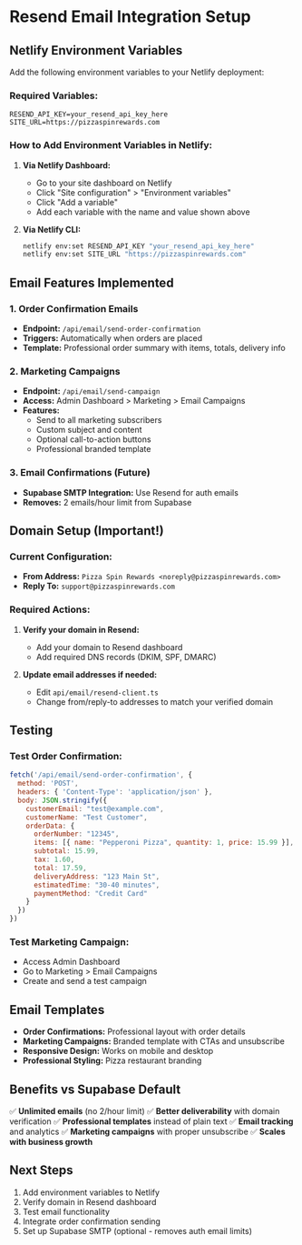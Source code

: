 # Resend Email Integration Setup

## Netlify Environment Variables

Add the following environment variables to your Netlify deployment:

### Required Variables:
```
RESEND_API_KEY=your_resend_api_key_here
SITE_URL=https://pizzaspinrewards.com
```

### How to Add Environment Variables in Netlify:

1. **Via Netlify Dashboard:**
   - Go to your site dashboard on Netlify
   - Click "Site configuration" > "Environment variables"
   - Click "Add a variable"
   - Add each variable with the name and value shown above

2. **Via Netlify CLI:**
   ```bash
   netlify env:set RESEND_API_KEY "your_resend_api_key_here"
   netlify env:set SITE_URL "https://pizzaspinrewards.com"
   ```

## Email Features Implemented

### 1. Order Confirmation Emails
- **Endpoint:** `/api/email/send-order-confirmation`
- **Triggers:** Automatically when orders are placed
- **Template:** Professional order summary with items, totals, delivery info

### 2. Marketing Campaigns
- **Endpoint:** `/api/email/send-campaign`
- **Access:** Admin Dashboard > Marketing > Email Campaigns
- **Features:**
  - Send to all marketing subscribers
  - Custom subject and content
  - Optional call-to-action buttons
  - Professional branded template

### 3. Email Confirmations (Future)
- **Supabase SMTP Integration:** Use Resend for auth emails
- **Removes:** 2 emails/hour limit from Supabase

## Domain Setup (Important!)

### Current Configuration:
- **From Address:** `Pizza Spin Rewards <noreply@pizzaspinrewards.com>`
- **Reply To:** `support@pizzaspinrewards.com`

### Required Actions:
1. **Verify your domain in Resend:**
   - Add your domain to Resend dashboard
   - Add required DNS records (DKIM, SPF, DMARC)

2. **Update email addresses if needed:**
   - Edit `api/email/resend-client.ts`
   - Change from/reply-to addresses to match your verified domain

## Testing

### Test Order Confirmation:
```javascript
fetch('/api/email/send-order-confirmation', {
  method: 'POST',
  headers: { 'Content-Type': 'application/json' },
  body: JSON.stringify({
    customerEmail: "test@example.com",
    customerName: "Test Customer",
    orderData: {
      orderNumber: "12345",
      items: [{ name: "Pepperoni Pizza", quantity: 1, price: 15.99 }],
      subtotal: 15.99,
      tax: 1.60,
      total: 17.59,
      deliveryAddress: "123 Main St",
      estimatedTime: "30-40 minutes",
      paymentMethod: "Credit Card"
    }
  })
})
```

### Test Marketing Campaign:
- Access Admin Dashboard
- Go to Marketing > Email Campaigns
- Create and send a test campaign

## Email Templates

- **Order Confirmations:** Professional layout with order details
- **Marketing Campaigns:** Branded template with CTAs and unsubscribe
- **Responsive Design:** Works on mobile and desktop
- **Professional Styling:** Pizza restaurant branding

## Benefits vs Supabase Default

✅ **Unlimited emails** (no 2/hour limit)
✅ **Better deliverability** with domain verification
✅ **Professional templates** instead of plain text
✅ **Email tracking** and analytics
✅ **Marketing campaigns** with proper unsubscribe
✅ **Scales with business growth**

## Next Steps

1. Add environment variables to Netlify
2. Verify domain in Resend dashboard
3. Test email functionality
4. Integrate order confirmation sending
5. Set up Supabase SMTP (optional - removes auth email limits)